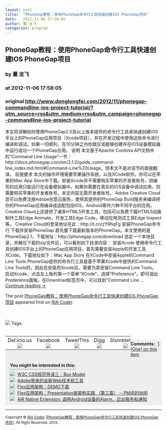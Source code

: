 ```yaml
---
layout: post
title:  "PhoneGap教程：使用PhoneGap命令行工具快速创建IOS PhoneGap项目"
date:   2012-11-06 17:58:05
author: 董 龙飞
categories: program
---
```


## PhoneGap教程：使用PhoneGap命令行工具快速创建IOS PhoneGap项目
### by 董 龙飞
### at 2012-11-06 17:58:05
### original <http://www.donglongfei.com/2012/11/phonegap-commandline-ios-project-tutorial/?utm_source=rss&utm_medium=rss&utm_campaign=phonegap-commandline-ios-project-tutorial>

<p>本文将讲解如何使用PhoneGap2.0及以上版本提供的命令行工具来快速创建IOS平台上的PhoneGap应用项目（Xcode项目），并在开发过程中使用这些命令进行编译和调试。如果一切顺利，在10分钟之内你就应该能够创建并在IOS设备模拟器中运行成功一个PhoneGap应用。 说明 本文基于Apache Cordova API文档中的“Command Line Usage”一节：http://docs.phonegap.com/en/2.1.0/guide_command-line_index.md.html#Command-Line%20Usage。但本文不是对该节的直接翻译。 前提要求 本文的操作环境需要苹果操作系统，以及XCode软件。你可以在苹果的Mac App Store中下载。安装Xcode并不需要购买苹果的开发者账号，但编写的应用只能运行在设备模拟器中。如果你需要在真实的IOS设备中调试应用，则需要购买苹果的开发者账号。本文内容无需开发者账号。 Adobe Creative Cloud 您可以免费注册Adobe创意云服务，使用其提供的PhoneGap Build服务来编译把你的PhoneGap应用编译成适配包括IOS，Android等共六种不同平台的应用。Creative Cloud上还提供了诸多HTML5开发工具，包括可以免费下载HTML5动画制作工具Edge Animate，开发工具Edge Code，移动应用测试工具Edge Inspect等。 Creative Cloud的登录地址在此：http://t.cn/zYRhqFg 安装PhoneGap命令行 下载并安装PhoneGap 首先要下载最新版本的PhoneGap。本文使用的是PhoneGap2.1，下载地址：http://phonegap.com/download 选定一个本地目录，并解压下载的zip文件后，可以看到如下目录内容： 安装Xcode 使用命令行工具创建IOS平台上的PhoneGap应用项目，首先需要安装Apple的开发工具XCode。下载地址如下：Mac App Store 在XCode中安装Apple的Command Line Tools PhoneGap提供的命令行工具是基于苹果Xcode中提供的Command Line Tools的，因此在安装完Xcode后，需要为其安装Command Line Tools。 启动Xcode，点击左上角的第一个菜单“XCode”，选择“Preference”，即可调出Prederence面板，在Download标签页中，可以找到”Command Line … <a href="http://www.donglongfei.com/2012/11/phonegap-commandline-ios-project-tutorial/">Continue reading <span>→</span></a></p><p>The post <a href="http://www.donglongfei.com/2012/11/phonegap-commandline-ios-project-tutorial/">PhoneGap教程：使用PhoneGap命令行工具快速创建IOS PhoneGap项目</a> appeared first on <a href="http://www.donglongfei.com">RIA Coder</a>.</p><br><br><img src="http://www.donglongfei.com/wp-content/plugins/readers-from-rss-2-blog/wpsmartapps-lic/images/ico-tag.png" border="0"> Tags:  <br><br><div style="width:80%"><table align="left" width="50%" cellspacing="0" cellpadding="0" bgcolor="#f1f1f1" border="0px;">
				<tbody>
				<tr bgcolor="#ffffff"><td align="center" width="17%" valign="top">
						<span>Del.icio.us</span><br>
						<a href="http://del.icio.us/post?url=http://www.donglongfei.com/2012/11/phonegap-commandline-ios-project-tutorial/&amp;title=PhoneGap%E6%95%99%E7%A8%8B%EF%BC%9A%E4%BD%BF%E7%94%A8PhoneGap%E5%91%BD%E4%BB%A4%E8%A1%8C%E5%B7%A5%E5%85%B7%E5%BF%AB%E9%80%9F%E5%88%9B%E5%BB%BAIOS%20PhoneGap%E9%A1%B9%E7%9B%AE">
						<img src="http://www.donglongfei.com/wp-content/plugins/readers-from-rss-2-blog/wpsmartapps-lic/images/delicious.gif" border="0">
						</a>  
						</td><td align="center" width="17%" valign="top">
						<span>Facebook</span><br>
						<a href="http://www.facebook.com/share.php?u=http://www.donglongfei.com/2012/11/phonegap-commandline-ios-project-tutorial/"><img src="http://www.donglongfei.com/wp-content/plugins/readers-from-rss-2-blog/wpsmartapps-lic/images/facebook_icon.png" border="0"></a>  
						</td><td align="center" width="17%" valign="top">
						<span>TweetThis</span><br>
						<a href="http://twitthis.com/twit?url=http://www.donglongfei.com/2012/11/phonegap-commandline-ios-project-tutorial/&amp;title=PhoneGap%E6%95%99%E7%A8%8B%EF%BC%9A%E4%BD%BF%E7%94%A8PhoneGap%E5%91%BD%E4%BB%A4%E8%A1%8C%E5%B7%A5%E5%85%B7%E5%BF%AB%E9%80%9F%E5%88%9B%E5%BB%BAIOS%20PhoneGap%E9%A1%B9%E7%9B%AE"><img src="http://www.donglongfei.com/wp-content/plugins/readers-from-rss-2-blog/wpsmartapps-lic/images/tweet.png" border="0"></a>  					</td><td align="center" width="17%" valign="top">
						<span>Digg</span><br>
						<a href="http://digg.com/submit?phase=2&amp;url=http://www.donglongfei.com/2012/11/phonegap-commandline-ios-project-tutorial/&amp;title=PhoneGap%E6%95%99%E7%A8%8B%EF%BC%9A%E4%BD%BF%E7%94%A8PhoneGap%E5%91%BD%E4%BB%A4%E8%A1%8C%E5%B7%A5%E5%85%B7%E5%BF%AB%E9%80%9F%E5%88%9B%E5%BB%BAIOS%20PhoneGap%E9%A1%B9%E7%9B%AE"><img src="http://www.donglongfei.com/wp-content/plugins/readers-from-rss-2-blog/wpsmartapps-lic/images/digg.png" border="0"></a>  
						</td><td align="center" width="17%" valign="top">
						<span>StumbleUpon</span><br>
						<a href="http://www.stumbleupon.com/submit?url=http://www.donglongfei.com/2012/11/phonegap-commandline-ios-project-tutorial/&amp;title=PhoneGap%E6%95%99%E7%A8%8B%EF%BC%9A%E4%BD%BF%E7%94%A8PhoneGap%E5%91%BD%E4%BB%A4%E8%A1%8C%E5%B7%A5%E5%85%B7%E5%BF%AB%E9%80%9F%E5%88%9B%E5%BB%BAIOS%20PhoneGap%E9%A1%B9%E7%9B%AE"><img src="http://www.donglongfei.com/wp-content/plugins/readers-from-rss-2-blog/wpsmartapps-lic/images/stumble.gif" border="0"></a>  
						</td></tr>
				</tbody></table></div><br><div style="background:#eeeeee;padding:0px 0px 0px 15px;margin:10px 0px 0px 0px"><div style="padding:5px 0px 5px 0px"><b>Comments:</b>  <a href="http://www.donglongfei.com/2012/11/phonegap-commandline-ios-project-tutorial/#comments">1 (One) on this item</a></div><div style="padding:13px 0px 5px 0px"><span style="border-bottom:1px dashed #003399;padding-bottom:4px"><strong>You might be interested in this:</strong></span>  <br><ul style="margin:0;padding:0;padding-top:10px;padding-bottom:5px"><li style="list-style-type:none"><img src="http://www.donglongfei.com/wp-content/plugins/readers-from-rss-2-blog/wpsmartapps-lic/images/tick.png" border="0">  <a href="http://www.donglongfei.com/2012/10/w3c-css-box-model/">W3C CSS规范导读三：Box Model</a></li><li style="list-style-type:none"><img src="http://www.donglongfei.com/wp-content/plugins/readers-from-rss-2-blog/wpsmartapps-lic/images/tick.png" border="0">  <a href="http://www.donglongfei.com/2012/11/adobe-chengdu-html/">Adobe带来的全新Web技术和工具</a></li><li style="list-style-type:none"><img src="http://www.donglongfei.com/wp-content/plugins/readers-from-rss-2-blog/wpsmartapps-lic/images/tick.png" border="0">  <a href="http://www.donglongfei.com/2011/04/flex%e5%ba%94%e7%94%a8%e6%9e%b6%e6%9e%84%ef%bc%9ademo%e4%b8%8b%e8%bd%bd/">Flex应用架构：DEMO下载</a></li><li style="list-style-type:none"><img src="http://www.donglongfei.com/wp-content/plugins/readers-from-rss-2-blog/wpsmartapps-lic/images/tick.png" border="0">  <a href="http://www.donglongfei.com/2011/04/ria-flex-architecture-presentation-model-communication/">Flex应用架构：Presentation层架构实践 （第三篇） ─ PM间的协同</a></li><li style="list-style-type:none"><img src="http://www.donglongfei.com/wp-content/plugins/readers-from-rss-2-blog/wpsmartapps-lic/images/tick.png" border="0">  <a href="http://www.donglongfei.com/2011/10/air-native-extension-android-alarm-service-notification/">AIR Native Extension: 调用Android设备的Alarm，后台服务和通知</a></li></ul></div></div><hr style="color:#ebebeb"><small>Copyright © <a href="http://www.donglongfei.com">RIA Coder</a> [<a href="http://www.donglongfei.com/2012/11/phonegap-commandline-ios-project-tutorial/">PhoneGap教程：使用PhoneGap命令行工具快速创建IOS PhoneGap项目</a>], All Right Reserved. 2013.</small><br>